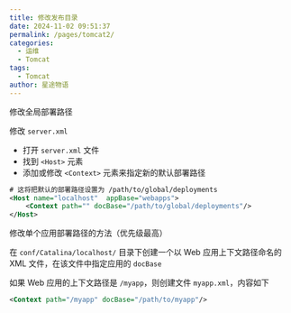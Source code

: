 ```yaml
---
title: 修改发布目录
date: 2024-11-02 09:51:37
permalink: /pages/tomcat2/
categories:
  - 运维
  - Tomcat
tags:
  - Tomcat
author: 星途物语
---
```

修改全局部署路径

修改 `server.xml`

- 打开 `server.xml` 文件
- 找到 `<Host>` 元素
- 添加或修改 `<Context>` 元素来指定新的默认部署路径

```xml
# 这将把默认的部署路径设置为 /path/to/global/deployments
<Host name="localhost"  appBase="webapps">
    <Context path="" docBase="/path/to/global/deployments"/>
</Host>
```

修改单个应用部署路径的方法（优先级最高）

在 `conf/Catalina/localhost/` 目录下创建一个以 Web 应用上下文路径命名的 XML 文件，在该文件中指定应用的 `docBase`

如果 Web 应用的上下文路径是 `/myapp`，则创建文件 `myapp.xml`，内容如下

```xml
<Context path="/myapp" docBase="/path/to/myapp"/>
```